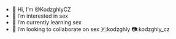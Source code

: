 - 👋 Hi, I’m @KodzghlyCZ
- 👀 I’m interested in sex
- 🌱 I’m currently learning sex
- 💞️ I’m looking to collaborate on sex
  🇫:kodzghly
  📷:kodzghly_cz
  
   

<!---
KodzghlyCZ/KodzghlyCZ is a ✨ special ✨ repository because its `README.md` (this file) appears on your GitHub profile.
You can click the Preview link to take a look at your changes.
--->
